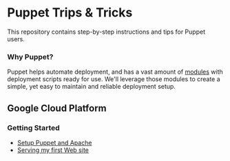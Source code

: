 # Puppet Trips & Tricks

This repository contains step-by-step instructions and tips for Puppet users.

### Why Puppet?

Puppet helps automate deployment, and has a vast amount of [modules][] with
deployment scripts ready for use. We'll leverage those modules to create a
simple, yet easy to maintain and reliable deployment setup.

## Google Cloud Platform

### Getting Started

- [Setup Puppet and Apache][]
- [Serving my first Web site][]


[Setup Puppet and Apache]: google/setup_puppet_and_apache_google-cloud-platform.md
[Serving my first Web site]: google/first_web-app_google-cloud-platform.md
[modules]: https://forge.puppet.com
